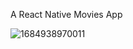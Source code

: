 A React Native Movies App

![1684938970011](https://github.com/aniketsinha5552/MDb-mobile/assets/104712880/f0510f47-47a9-4d1b-969e-e4478293af2b)
